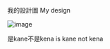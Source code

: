 我的設計圖
My design

![image](https://user-images.githubusercontent.com/95114619/193416190-1c3be9a8-de2b-4d26-992c-1e9ac96518e1.png)

是kane不是kena
is kane not kena
